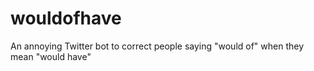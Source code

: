 # wouldofhave
An annoying Twitter bot to correct people saying "would of" when they mean "would have"
